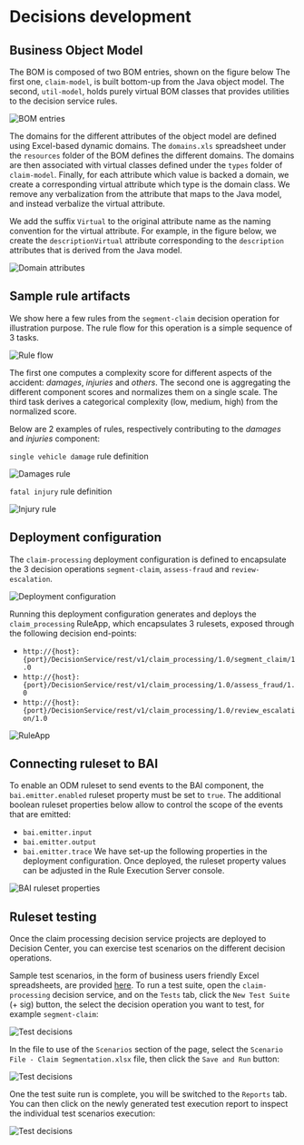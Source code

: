 # Decisions development

## Business Object Model

The BOM is composed of two BOM entries, shown on the figure below The first one, `claim-model`, is built bottom-up from the Java object model. The second, `util-model`, holds purely virtual BOM classes that provides utilities to the decision service rules.

![BOM entries](images/odm-bom.png "BOM entries")

The domains for the different attributes of the object model are defined using Excel-based dynamic domains. The `domains.xls` spreadsheet under the `resources` folder of the BOM defines the different domains.
The domains are then associated with virtual classes defined under the `types` folder of `claim-model`. Finally, for each attribute which value is backed a domain, we create a corresponding virtual attribute which type is the domain class. We remove any verbalization from the attribute that maps to the Java model, and instead verbalize the virtual attribute.

We add the suffix `Virtual` to the original attribute name as the naming convention for the virtual attribute. For example, in the figure below, we create the `descriptionVirtual` attribute corresponding to the `description` attributes that is derived from the Java model.

![Domain attributes](images/odm-domain-attributes.png "Domain attributes")

## Sample rule artifacts

We show here a few rules from the `segment-claim` decision operation for illustration purpose. The rule flow for this operation is a simple sequence of 3 tasks.

![Rule flow](images/odm-segment-claim-flow.png "Rule flow")

The first one computes a complexity score for different aspects of the accident: *damages*, *injuries* and *others*. The second one is aggregating the different component scores and normalizes them on a single scale. The third task  derives a categorical complexity (low, medium, high) from the normalized score.

Below are 2 examples of rules, respectively contributing to the *damages* and *injuries* component:

`single vehicle damage` rule definition

![Damages rule](images/damages-rule.png "Damages rule")

`fatal injury` rule definition

![Injury rule](images/injury-rule.png "Injury rule")

## Deployment configuration

The `claim-processing` deployment configuration is defined to encapsulate the 3 decision operations `segment-claim`, `assess-fraud` and `review-escalation`.

![Deployment configuration](images/odm-deployment-config.png "Deployment configuration")

Running this deployment configuration generates and deploys the `claim_processing` RuleApp, which encapsulates 3 rulesets, exposed through the following decision end-points:

- `http://{host}:{port}/DecisionService/rest/v1/claim_processing/1.0/segment_claim/1.0`
- `http://{host}:{port}/DecisionService/rest/v1/claim_processing/1.0/assess_fraud/1.0`
- `http://{host}:{port}/DecisionService/rest/v1/claim_processing/1.0/review_escalation/1.0`

![RuleApp](images/odm-ruleapp.png "RuleApp")

## Connecting ruleset to BAI
To enable an ODM ruleset to send events to the BAI component, the `bai.emitter.enabled` ruleset property must be set to `true`. The additional boolean ruleset properties below allow to control the scope of the events that are emitted:
- `bai.emitter.input`
- `bai.emitter.output`
- `bai.emitter.trace`
We have set-up the following properties in the deployment configuration. Once deployed, the ruleset property values can be adjusted in the Rule Execution Server console.

![BAI ruleset properties](images/odm-bai-properties.png "BAI ruleset properties")

## Ruleset testing
Once the claim processing decision service projects are deployed to Decision Center, you can exercise test scenarios on the different decision operations.

Sample test scenarios, in the form of business users friendly Excel spreadsheets, are provided [here](https://github.com/ibm-cloud-architecture/denim-compute/solution/odm/test). To run a test suite, open the `claim-processing` decision service, and on the `Tests` tab, click the `New Test Suite` (+ sig) button, the select the decision operation you want to test, for example `segment-claim`:

![Test decisions](images/decision-testing-1.png)

In the file to use of the `Scenarios` section of the page, select the `Scenario File - Claim Segmentation.xlsx` file, then click the `Save and Run` button:

![Test decisions](images/decision-testing-2.png)

One the test suite run is complete, you will be switched to the `Reports` tab. You can then click on the newly generated test execution report to inspect the individual test scenarios execution:

![Test decisions](images/decision-testing-3.png)

